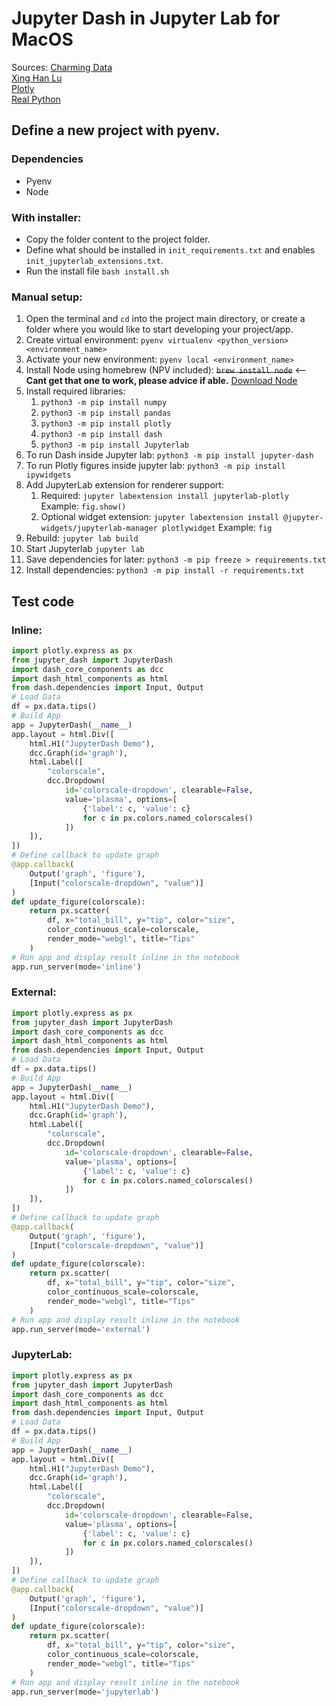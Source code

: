 # Jupyter Dash in Jupyter Lab for MacOS

Sources:
[Charming Data](https://drive.google.com/file/d/1ZRtQUie0y2k3dXz_MM8s29WQaSrM9bDn/view)<br/>
[Xing Han Lu](https://medium.com/plotly/introducing-jupyterdash-811f1f57c02e)<br/>
[Plotly](https://plotly.com/python/getting-started/#jupyterlab-support-python-35)<br/>
[Real Python](https://realpython.com/intro-to-pyenv/#virtual-environments-and-pyenv)

## Define a new project with pyenv.

### Dependencies

* Pyenv
* Node

### With installer:

* Copy the folder content to the project folder.
* Define what should be installed in `init_requirements.txt` and enables `init_jupyterlab_extensions.txt`.
* Run the install file `bash install.sh`

### Manual setup:

1. Open the terminal and ```cd``` into the project main directory, or create a folder where you would like to start developing your project/app.
2. Create virtual environment: 
   ```pyenv virtualenv <python_version> <environment_name>```
3. Activate your new environment:
   ```pyenv local <environment_name>```
4. Install Node using homebrew (NPV included):
   ~~```brew install node```~~ <-- **Cant get that one to work, please advice if able.**
   [Download Node](https://nodejs.org/dist/v14.15.0/node-v14.15.0.pkg)
5. Install required libraries:
   1. ```python3 -m pip install numpy```
   2. ```python3 -m pip install pandas```
   3. ```python3 -m pip install plotly```
   4. ```python3 -m pip install dash```
   5. ```python3 -m pip install Jupyterlab```
6. To run Dash inside Jupyter lab:
   ```python3 -m pip install jupyter-dash```
7. To run Plotly figures inside jupyter lab:
   ```python3 -m pip install ipywidgets```
8. Add JupyterLab extension for renderer support:
   1. Required: ```jupyter labextension install jupyterlab-plotly```
   Example: ```fig.show()```
   1. Optional widget extension: ```jupyter labextension install @jupyter-widgets/jupyterlab-manager plotlywidget```
   Example: ```fig```
9.  Rebuild:
   ```jupyter lab build```
10. Start Jupyterlab
   ```jupyter lab```
11. Save dependencies for later:
    ```python3 -m pip freeze > requirements.txt```
12. Install dependencies:
    ```python3 -m pip install -r requirements.txt```

## Test code

### Inline:

```python
import plotly.express as px
from jupyter_dash import JupyterDash
import dash_core_components as dcc
import dash_html_components as html
from dash.dependencies import Input, Output
# Load Data
df = px.data.tips()
# Build App
app = JupyterDash(__name__)
app.layout = html.Div([
    html.H1("JupyterDash Demo"),
    dcc.Graph(id='graph'),
    html.Label([
        "colorscale",
        dcc.Dropdown(
            id='colorscale-dropdown', clearable=False,
            value='plasma', options=[
                {'label': c, 'value': c}
                for c in px.colors.named_colorscales()
            ])
    ]),
])
# Define callback to update graph
@app.callback(
    Output('graph', 'figure'),
    [Input("colorscale-dropdown", "value")]
)
def update_figure(colorscale):
    return px.scatter(
        df, x="total_bill", y="tip", color="size",
        color_continuous_scale=colorscale,
        render_mode="webgl", title="Tips"
    )
# Run app and display result inline in the notebook
app.run_server(mode='inline')
```

### External:

```python
import plotly.express as px
from jupyter_dash import JupyterDash
import dash_core_components as dcc
import dash_html_components as html
from dash.dependencies import Input, Output
# Load Data
df = px.data.tips()
# Build App
app = JupyterDash(__name__)
app.layout = html.Div([
    html.H1("JupyterDash Demo"),
    dcc.Graph(id='graph'),
    html.Label([
        "colorscale",
        dcc.Dropdown(
            id='colorscale-dropdown', clearable=False,
            value='plasma', options=[
                {'label': c, 'value': c}
                for c in px.colors.named_colorscales()
            ])
    ]),
])
# Define callback to update graph
@app.callback(
    Output('graph', 'figure'),
    [Input("colorscale-dropdown", "value")]
)
def update_figure(colorscale):
    return px.scatter(
        df, x="total_bill", y="tip", color="size",
        color_continuous_scale=colorscale,
        render_mode="webgl", title="Tips"
    )
# Run app and display result inline in the notebook
app.run_server(mode='external')
```

### JupyterLab:

```python
import plotly.express as px
from jupyter_dash import JupyterDash
import dash_core_components as dcc
import dash_html_components as html
from dash.dependencies import Input, Output
# Load Data
df = px.data.tips()
# Build App
app = JupyterDash(__name__)
app.layout = html.Div([
    html.H1("JupyterDash Demo"),
    dcc.Graph(id='graph'),
    html.Label([
        "colorscale",
        dcc.Dropdown(
            id='colorscale-dropdown', clearable=False,
            value='plasma', options=[
                {'label': c, 'value': c}
                for c in px.colors.named_colorscales()
            ])
    ]),
])
# Define callback to update graph
@app.callback(
    Output('graph', 'figure'),
    [Input("colorscale-dropdown", "value")]
)
def update_figure(colorscale):
    return px.scatter(
        df, x="total_bill", y="tip", color="size",
        color_continuous_scale=colorscale,
        render_mode="webgl", title="Tips"
    )
# Run app and display result inline in the notebook
app.run_server(mode='jupyterlab')
```

